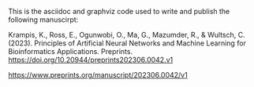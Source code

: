 This is the asciidoc and graphviz code used to write and publish the following manuscirpt:

Krampis, K., Ross, E., Ogunwobi, O., Ma, G., Mazumder, R., & Wultsch, C. (2023). Principles of Artificial Neural Networks and Machine Learning for Bioinformatics Applications. Preprints. https://doi.org/10.20944/preprints202306.0042.v1

https://www.preprints.org/manuscript/202306.0042/v1
